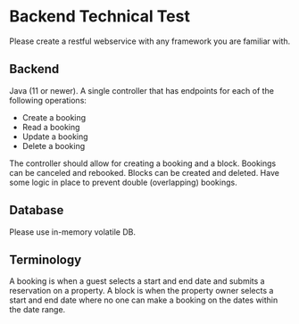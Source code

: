 # Backend Technical Test

Please create a restful webservice with any framework you are familiar with.

## Backend

Java (11 or newer).
A single controller that has endpoints for each of the following operations:

- Create a booking
- Read a booking
- Update a booking
- Delete a booking

The controller should allow for creating a booking and a block. Bookings can be canceled and rebooked. Blocks can be created and deleted.
Have some logic in place to prevent double (overlapping) bookings.

## Database

Please use in-memory volatile DB.

## Terminology

A booking is when a guest selects a start and end date and submits a reservation on a property.
A block is when the property owner selects a start and end date where no one can make a booking on the dates within the date range.
